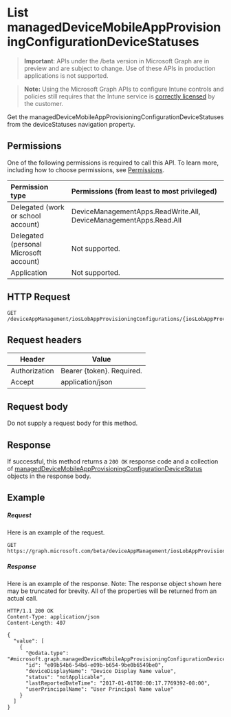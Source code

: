 ﻿# List managedDeviceMobileAppProvisioningConfigurationDeviceStatuses

> **Important**: APIs under the /beta version in Microsoft Graph are in preview and are subject to change. Use of these APIs in production applications is not supported.

> **Note:** Using the Microsoft Graph APIs to configure Intune controls and policies still requires that the Intune service is [correctly licensed](https://go.microsoft.com/fwlink/?linkid=839381) by the customer.

Get the managedDeviceMobileAppProvisioningConfigurationDeviceStatuses from the deviceStatuses navigation property.
## Permissions
One of the following permissions is required to call this API. To learn more, including how to choose permissions, see [Permissions](../../../concepts/permissions_reference.md).

|Permission type      | Permissions (from least to most privileged)              | 
|:--------------------|:---------------------------------------------------------| 
|Delegated (work or school account) | DeviceManagementApps.ReadWrite.All, DeviceManagementApps.Read.All    | 
|Delegated (personal Microsoft account) | Not supported.    | 
|Application | Not supported. | 

## HTTP Request
<!-- {
  "blockType": "ignored"
}
-->
```http
GET /deviceAppManagement/iosLobAppProvisioningConfigurations/{iosLobAppProvisioningConfigurationId}/deviceStatuses/
```

## Request headers
|Header|Value|
|---|---|
|Authorization|Bearer {token}. Required.|
|Accept|application/json|

## Request body
Do not supply a request body for this method.

## Response

If successful, this method returns a `200 OK` response code and a collection of [managedDeviceMobileAppProvisioningConfigurationDeviceStatus](../resources/intune_apps_manageddevicemobileappprovisioningconfigurationdevicestatus.md) objects in the response body.

## Example

##### Request

Here is an example of the request.
```http
GET https://graph.microsoft.com/beta/deviceAppManagement/iosLobAppProvisioningConfigurations/{iosLobAppProvisioningConfigurationId}/deviceStatuses/
```

##### Response

Here is an example of the response. Note: The response object shown here may be truncated for brevity. All of the properties will be returned from an actual call.
```http
HTTP/1.1 200 OK
Content-Type: application/json
Content-Length: 407

{
  "value": [
    {
      "@odata.type": "#microsoft.graph.managedDeviceMobileAppProvisioningConfigurationDeviceStatus",
      "id": "e09b54b6-54b6-e09b-b654-9be0b6549be0",
      "deviceDisplayName": "Device Display Name value",
      "status": "notApplicable",
      "lastReportedDateTime": "2017-01-01T00:00:17.7769392-08:00",
      "userPrincipalName": "User Principal Name value"
    }
  ]
}
```



